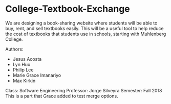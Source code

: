 # College-Textbook-Exchange
We are designing a book-sharing website where students will be able to buy, rent, and sell textbooks easily. This will be a useful tool to help reduce the cost of textbooks that students use in schools, starting with Muhlenberg College. 


Authors: 
- Jesus Acosta
- Lyn Huo
- Philip Lee
- Marie Grace Imanariyo
- Max Kirkin

Class: Software Engineering
Professor: Jorge Silveyra
Semester: Fall 2018
This is a part that Grace added to test merge options.

